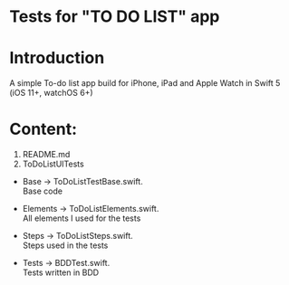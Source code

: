 # Tests for "TO DO LIST" app

# Introduction

A simple To-do list app build for iPhone, iPad and Apple Watch in Swift 5 (iOS 11+, watchOS 6+)


# Content: 

1. README.md 
2. ToDoListUITests

* Base -> ToDoListTestBase.swift.        
Base code 

* Elements -> ToDoListElements.swift.      
All elements I used for the tests

* Steps -> ToDoListSteps.swift.       
Steps used in the tests

* Tests -> BDDTest.swift.          
Tests written in BDD 
